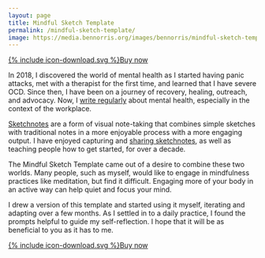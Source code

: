 ```yaml
---
layout: page
title: Mindful Sketch Template
permalink: /mindful-sketch-template/
image: https://media.bennorris.org/images/bennorris/mindful-sketch-template.jpg
---
```


<a href="https://bennorris.shop/l/mindfulsketch" class="btn"><span class="icon">{% include icon-download.svg %}</span>Buy now</a>

In 2018, I discovered the world of mental health as I started having panic attacks, met with a therapist for the first time, and learned that I have severe OCD. Since then, I have been on a journey of recovery, healing, outreach, and advocacy. Now, I [write regularly](https://bennorris.org/mental-work-health/) about mental health, especially in the context of the workplace.

[Sketchnotes](https://rohdesign.com/sketchnotes/) are a form of visual note-taking that combines simple sketches with traditional notes in a more enjoyable process with a more engaging output. I have enjoyed capturing and [sharing sketchnotes](https://bennorris.org/tags/sketchnotes/), as well as teaching people how to get started, for over a decade.

The Mindful Sketch Template came out of a desire to combine these two worlds. Many people, such as myself, would like to engage in mindfulness practices like meditation, but find it difficult. Engaging more of your body in an active way can help quiet and focus your mind.

I drew a version of this template and started using it myself, iterating and adapting over a few months. As I settled in to a daily practice, I found the prompts helpful to guide my self-reflection. I hope that it will be as beneficial to you as it has to me.

<a href="https://bennorris.shop/l/mindfulsketch" class="btn"><span class="icon">{% include icon-download.svg %}</span>Buy now</a>
